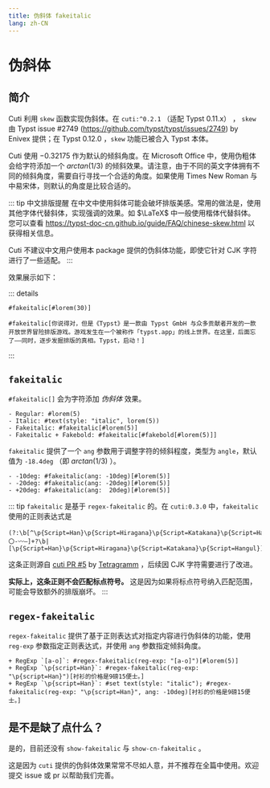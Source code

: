 ```yaml
---
title: 伪斜体 fakeitalic
lang: zh-CN
---
```


# 伪斜体

## 简介

Cuti 利用 `skew` 函数实现伪斜体。在 `cuti:^0.2.1` （适配 Typst 0.11.x） ， `skew` 由 Typst issue \#2749 (https://github.com/typst/typst/issues/2749) by Enivex 提供；在 Typst 0.12.0 ，`skew` 功能已被合入 Typst 本体。

Cuti 使用 $-0.32175$ 作为默认的倾斜角度。在 Microsoft Office 中，使用伪粗体会给字符添加一个 $arctan(1/3)$ 的倾斜效果。请注意，由于不同的英文字体拥有不同的倾斜角度，需要自行寻找一个合适的角度。如果使用 Times New Roman 与中易宋体，则默认的角度是比较合适的。

::: tip 中文排版提醒
在中文中使用斜体可能会破坏排版美感。常用的做法是，使用其他字体代替斜体，实现强调的效果。如 $\LaTeX$ 中一般使用楷体代替斜体。您可以查看 https://typst-doc-cn.github.io/guide/FAQ/chinese-skew.html 以获得相关信息。

Cuti 不建议中文用户使用本 package 提供的伪斜体功能，即使它针对 CJK 字符进行了一些适配。
:::

效果展示如下：

::: details

```typst
#fakeitalic[#lorem(30)]

#fakeitalic[你说得对，但是《Typst》是一款由 Typst GmbH 与众多贡献者开发的一款开放世界冒险排版游戏。游戏发生在一个被称作「typst.app」的线上世界。在这里，后面忘了——同时，逐步发掘排版的真相。Typst，启动！]
```

:::

## `fakeitalic`

`#fakeitalic[]` 会为字符添加 _伪斜体_ 效果。

```typst
- Regular: #lorem(5)
- Italic: #text(style: "italic", lorem(5))
- Fakeitalic: #fakeitalic[#lorem(5)]
- Fakeitalic + Fakebold: #fakeitalic[#fakebold[#lorem(5)]]
```

`fakeitalic` 提供了一个 `ang` 参数用于调整字符的倾斜程度，类型为 `angle`，默认值为 `-18.4deg` （即 $arctan(1/3)$ ）。

```typst
- -10deg: #fakeitalic(ang: -10deg)[#lorem(5)]
- -20deg: #fakeitalic(ang: -20deg)[#lorem(5)]
- +20deg: #fakeitalic(ang:  20deg)[#lorem(5)]
```

::: tip
`fakeitalic` 是基于 `regex-fakeitalic` 的。在 `cuti:0.3.0` 中，`fakeitalic` 使用的正则表达式是

```regex
(?:\b[^\p{Script=Han}\p{Script=Hiragana}\p{Script=Katakana}\p{Script=Hangul}！-･〇-〰—]+?\b|[\p{Script=Han}\p{Script=Hiragana}\p{Script=Katakana}\p{Script=Hangul}])
```

这条正则源自 [cuti PR \#5](https://github.com/csimide/cuti/pull/5) by [Tetragramm](https://github.com/Tetragramm) ，后续因 CJK 字符需要进行了改进。

**实际上，这条正则不会匹配标点符号。** 这是因为如果将标点符号纳入匹配范围，可能会导致额外的排版崩坏。
:::

## `regex-fakeitalic`

`regex-fakeitalic` 提供了基于正则表达式对指定内容进行伪斜体的功能，使用 `reg-exp` 参数指定正则表达式，并使用 `ang` 参数指定倾斜角度。

```typst
+ RegExp `[a-o]`: #regex-fakeitalic(reg-exp: "[a-o]")[#lorem(5)]
+ RegExp `\p{script=Han}`: #regex-fakeitalic(reg-exp: "\p{script=Han}")[衬衫的价格是9磅15便士。]
+ RegExp `\p{script=Han}`: #set text(style: "italic"); #regex-fakeitalic(reg-exp: "\p{script=Han}", ang: -10deg)[衬衫的价格是9磅15便士。]
```

## 是不是缺了点什么？

是的，目前还没有 `show-fakeitalic` 与 `show-cn-fakeitalic` 。

这是因为 `cuti` 提供的伪斜体效果常常不尽如人意，并不推荐在全篇中使用。欢迎提交 issue 或 pr 以帮助我们完善。
